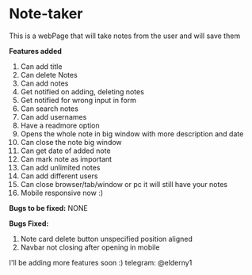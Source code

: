 # Note-taker
This is a webPage that will take notes from the user and will save them

**Features added**
1. Can add title
2. Can delete Notes
3. Can add notes
4. Get notified on adding, deleting notes
5. Get notified for wrong input in form
6. Can search notes
7. Can add usernames
8. Have a readmore option
9. Opens the whole note in big window with more description and date
10. Can close the note big window
11. Can get date of added note
12. Can mark note as important
13. Can add unlimited notes
14. Can add different users
15. Can close browser/tab/window or pc it will still have your notes
16. Mobile responsive now :)


**Bugs to be fixed:**
NONE

**Bugs Fixed:**
1. Note card delete button unspecified position aligned
2. Navbar not closing after opening in mobile

I'll be adding more features soon :)
telegram: @elderny1

